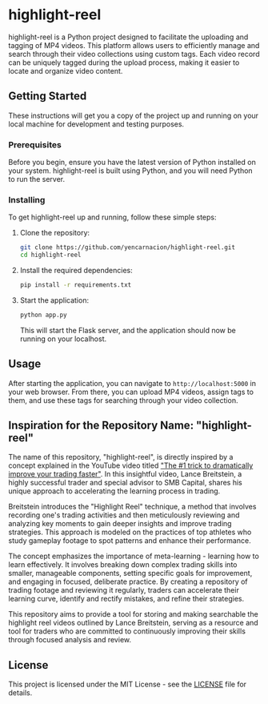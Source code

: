 # highlight-reel

highlight-reel is a Python project designed to facilitate the uploading and tagging of MP4 videos. This platform allows users to efficiently manage and search through their video collections using custom tags. Each video record can be uniquely tagged during the upload process, making it easier to locate and organize video content.

## Getting Started

These instructions will get you a copy of the project up and running on your local machine for development and testing purposes.

### Prerequisites

Before you begin, ensure you have the latest version of Python installed on your system. highlight-reel is built using Python, and you will need Python to run the server.

### Installing

To get highlight-reel up and running, follow these simple steps:

1. Clone the repository:

   ```bash
   git clone https://github.com/yencarnacion/highlight-reel.git
   cd highlight-reel
   ```

2. Install the required dependencies:

   ```bash
   pip install -r requirements.txt
   ```

3. Start the application:

   ```bash
   python app.py
   ```

   This will start the Flask server, and the application should now be running on your localhost.

## Usage

After starting the application, you can navigate to `http://localhost:5000` in your web browser. From there, you can upload MP4 videos, assign tags to them, and use these tags for searching through your video collection.

## Inspiration for the Repository Name: "highlight-reel"

The name of this repository, "highlight-reel", is directly inspired by a concept explained in the YouTube video titled ["The #1 trick to dramatically improve your trading faster"](https://www.youtube.com/watch?v=ShWqQVW8-28). In this insightful video, Lance Breitstein, a highly successful trader and special advisor to SMB Capital, shares his unique approach to accelerating the learning process in trading.

Breitstein introduces the "Highlight Reel" technique, a method that involves recording one's trading activities and then meticulously reviewing and analyzing key moments to gain deeper insights and improve trading strategies. This approach is modeled on the practices of top athletes who study gameplay footage to spot patterns and enhance their performance.

The concept emphasizes the importance of meta-learning - learning how to learn effectively. It involves breaking down complex trading skills into smaller, manageable components, setting specific goals for improvement, and engaging in focused, deliberate practice. By creating a repository of trading footage and reviewing it regularly, traders can accelerate their learning curve, identify and rectify mistakes, and refine their strategies.

This repository aims to provide a tool for storing and making searchable the highlight reel videos outlined by Lance Breitstein, serving as a resource and tool for traders who are committed to continuously improving their skills through focused analysis and review.

## License

This project is licensed under the MIT License - see the [LICENSE](LICENSE) file for details.
